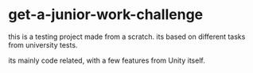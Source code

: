 # get-a-junior-work-challenge

this is a testing project made from a scratch. its based on different tasks from university tests.

its mainly code related, with a few features from Unity itself.
